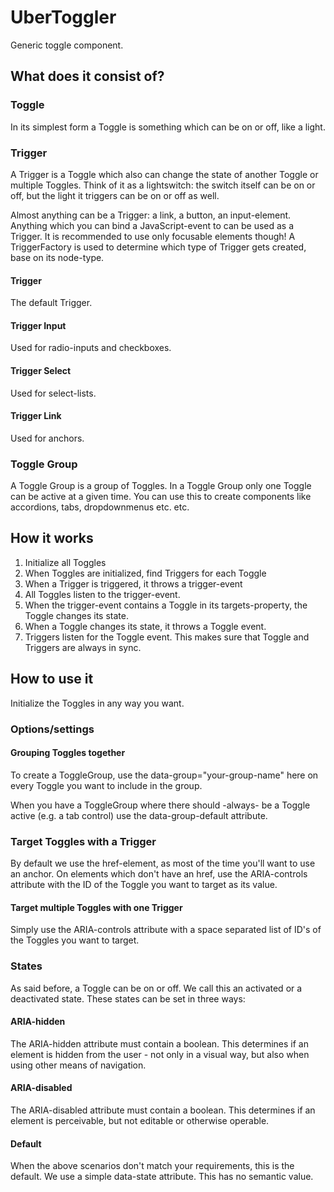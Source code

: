 # UberToggler
Generic toggle component. 

## What does it consist of?

### Toggle
In its simplest form a Toggle is something which can be on or off, like a light.

### Trigger
A Trigger is a Toggle which also can change the state of another Toggle or multiple Toggles. Think of it as a
lightswitch: the switch itself can be on or off, but the light it triggers can be on or off as well.

Almost anything can be a Trigger: a link, a button, an input-element. Anything which you can bind a JavaScript-event to
can be used as a Trigger. It is recommended to use only focusable elements though! A TriggerFactory is used to determine which
type of Trigger gets created, base on its node-type.

#### Trigger

The default Trigger.

#### Trigger Input

Used for radio-inputs and checkboxes.

#### Trigger Select

Used for select-lists.

#### Trigger Link

Used for anchors.


### Toggle Group
A Toggle Group is a group of Toggles. In a Toggle Group only one Toggle can be active at a given time. You can
use this to create components like accordions, tabs, dropdownmenus etc. etc.

## How it works

1. Initialize all Toggles
2. When Toggles are initialized, find Triggers for each Toggle
3. When a Trigger is triggered, it throws a trigger-event
4. All Toggles listen to the trigger-event.
5. When the trigger-event contains a Toggle in its targets-property, the Toggle changes its state.
6. When a Toggle changes its state, it throws a Toggle event.
7. Triggers listen for the Toggle event. This makes sure that Toggle and Triggers are always in sync.

## How to use it

Initialize the Toggles in any way you want.

### Options/settings

#### Grouping Toggles together

To create a ToggleGroup, use the data-group="your-group-name" here on every Toggle you want to include in the group.

When you have a ToggleGroup where there should -always- be a Toggle active (e.g. a tab control) use the data-group-default attribute.

### Target Toggles with a Trigger

By default we use the href-element, as most of the time you'll want to use an anchor. On elements which don't have an href, use the ARIA-controls attribute with the ID of the Toggle you want to target as its value.

#### Target multiple Toggles with one Trigger

Simply use the ARIA-controls attribute with a space separated list of ID's of the Toggles you want to target.

### States

As said before, a Toggle can be on or off. We call this an activated or a deactivated state. These states can be set in three ways:

#### ARIA-hidden

The ARIA-hidden attribute must contain a boolean. This determines if an element is hidden from the user - not only in a visual way, but also when using other means of navigation.

#### ARIA-disabled

The ARIA-disabled attribute must contain a boolean. This determines if an element is perceivable, but not editable or otherwise operable.

#### Default

When the above scenarios don't match your requirements, this is the default. We use a simple data-state attribute. This has no semantic value.